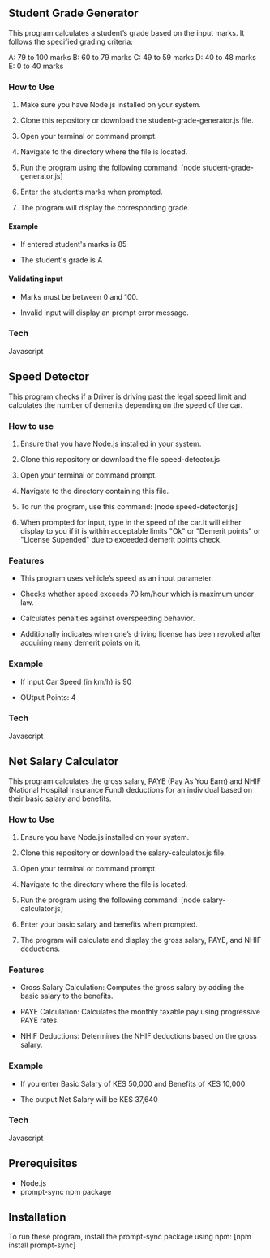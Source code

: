 ## Student Grade Generator 

This program calculates a student’s grade based on the input marks. It follows the specified grading criteria:

  A: 79 to 100 marks
  B: 60 to 79 marks
  C: 49 to 59 marks
  D: 40 to 48 marks
  E: 0 to 40 marks
### How to Use
 1. Make sure you have Node.js installed on your system.

 2. Clone this repository or download the student-grade-generator.js file.

 3. Open your terminal or command prompt.

 4. Navigate to the directory where the file is located.

 5. Run the program using the following command:
    [node student-grade-generator.js]

 6. Enter the student’s marks when prompted.

 7. The program will display the corresponding grade.

 #### Example
 * If entered student's marks is 85

 * The student's grade is A

 #### Validating input
 * Marks must be between 0 and 100.

 * Invalid input will display an prompt error message.

### Tech
Javascript



## Speed Detector

This program checks if a Driver is driving past the legal speed limit and calculates the number of demerits depending on the speed of the car.

### How to use

 1. Ensure that you have Node.js installed in your system.

 2. Clone this repository or download the file speed-detector.js

 3. Open your terminal or command prompt.

 4. Navigate to the directory containing this file.

 5. To run the program, use this command:
     [node speed-detector.js]

 6. When prompted for input, type in the speed of the car.It will either display to you if it is within acceptable limits "Ok" or "Demerit points" or "License Supended" due to exceeded demerit points check. 

### Features
 * This program uses vehicle’s speed as an input parameter.

 * Checks whether speed exceeds 70 km/hour which is maximum under law.

 * Calculates penalties against overspeeding behavior.

 * Additionally indicates when one’s driving license has been revoked after acquiring many demerit points on it.

### Example

  * If input Car Speed (in km/h) is 90

  * OUtput Points: 4

### Tech
Javascript



## Net Salary Calculator

This program calculates the gross salary, PAYE (Pay As You Earn) and NHIF (National Hospital Insurance Fund) deductions for an individual based on their basic salary and benefits.

### How to Use
 1. Ensure you have Node.js installed on your system.

 2. Clone this repository or download the salary-calculator.js file.

 3. Open your terminal or command prompt.

 4. Navigate to the directory where the file is located.

 5. Run the program using the following command:
     [node salary-calculator.js]

 6. Enter your basic salary and benefits when prompted.

 7. The program will calculate and display the gross salary, PAYE, and NHIF deductions.

### Features
 * Gross Salary Calculation: Computes the gross salary by adding the    basic salary to the benefits.

 * PAYE Calculation: Calculates the monthly taxable pay using progressive PAYE rates.

 * NHIF Deductions: Determines the NHIF deductions based on the gross salary.

### Example

  * If you enter Basic Salary of KES 50,000 and Benefits of KES 10,000

  * The output Net Salary will be KES 37,640 

### Tech
Javascript


## Prerequisites
   * Node.js
   * prompt-sync npm package
   
## Installation
To run these program, install the prompt-sync package using npm:
          [npm install prompt-sync]
